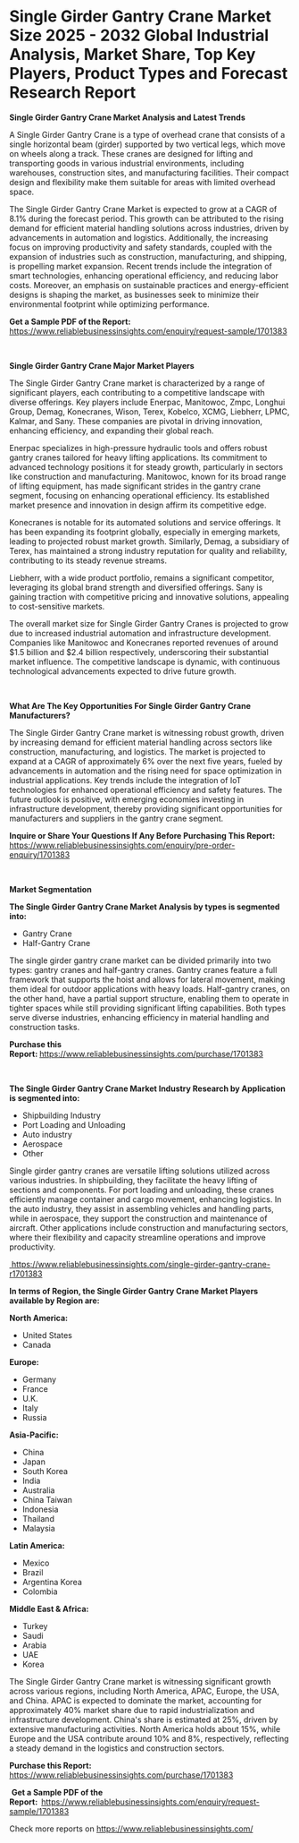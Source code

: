 <p><h1>Single Girder Gantry Crane Market Size 2025 - 2032 Global Industrial Analysis, Market Share, Top Key Players, Product Types and Forecast Research Report</h1></p><p><strong>Single Girder Gantry Crane Market Analysis and Latest Trends</strong></p>
<p><p>A Single Girder Gantry Crane is a type of overhead crane that consists of a single horizontal beam (girder) supported by two vertical legs, which move on wheels along a track. These cranes are designed for lifting and transporting goods in various industrial environments, including warehouses, construction sites, and manufacturing facilities. Their compact design and flexibility make them suitable for areas with limited overhead space. </p><p>The Single Girder Gantry Crane Market is expected to grow at a CAGR of 8.1% during the forecast period. This growth can be attributed to the rising demand for efficient material handling solutions across industries, driven by advancements in automation and logistics. Additionally, the increasing focus on improving productivity and safety standards, coupled with the expansion of industries such as construction, manufacturing, and shipping, is propelling market expansion. Recent trends include the integration of smart technologies, enhancing operational efficiency, and reducing labor costs. Moreover, an emphasis on sustainable practices and energy-efficient designs is shaping the market, as businesses seek to minimize their environmental footprint while optimizing performance.</p></p>
<p><strong>Get a Sample PDF of the Report:&nbsp;</strong> <a href="https://www.reliablebusinessinsights.com/enquiry/request-sample/1701383?utm_campaign=2789&utm_medium=2&utm_source=Github&utm_content=ia&utm_term=08042025&utm_id=single-girder-gantry-crane">https://www.reliablebusinessinsights.com/enquiry/request-sample/1701383</a></p>
<p>&nbsp;</p>
<p><strong>Single Girder Gantry Crane Major Market Players</strong></p>
<p><p>The Single Girder Gantry Crane market is characterized by a range of significant players, each contributing to a competitive landscape with diverse offerings. Key players include Enerpac, Manitowoc, Zmpc, Longhui Group, Demag, Konecranes, Wison, Terex, Kobelco, XCMG, Liebherr, LPMC, Kalmar, and Sany. These companies are pivotal in driving innovation, enhancing efficiency, and expanding their global reach.</p><p>Enerpac specializes in high-pressure hydraulic tools and offers robust gantry cranes tailored for heavy lifting applications. Its commitment to advanced technology positions it for steady growth, particularly in sectors like construction and manufacturing. Manitowoc, known for its broad range of lifting equipment, has made significant strides in the gantry crane segment, focusing on enhancing operational efficiency. Its established market presence and innovation in design affirm its competitive edge.</p><p>Konecranes is notable for its automated solutions and service offerings. It has been expanding its footprint globally, especially in emerging markets, leading to projected robust market growth. Similarly, Demag, a subsidiary of Terex, has maintained a strong industry reputation for quality and reliability, contributing to its steady revenue streams.</p><p>Liebherr, with a wide product portfolio, remains a significant competitor, leveraging its global brand strength and diversified offerings. Sany is gaining traction with competitive pricing and innovative solutions, appealing to cost-sensitive markets.</p><p>The overall market size for Single Girder Gantry Cranes is projected to grow due to increased industrial automation and infrastructure development. Companies like Manitowoc and Konecranes reported revenues of around $1.5 billion and $2.4 billion respectively, underscoring their substantial market influence. The competitive landscape is dynamic, with continuous technological advancements expected to drive future growth.</p></p>
<p>&nbsp;</p>
<p><strong>What Are The Key Opportunities For Single Girder Gantry Crane Manufacturers?</strong></p>
<p><p>The Single Girder Gantry Crane market is witnessing robust growth, driven by increasing demand for efficient material handling across sectors like construction, manufacturing, and logistics. The market is projected to expand at a CAGR of approximately 6% over the next five years, fueled by advancements in automation and the rising need for space optimization in industrial applications. Key trends include the integration of IoT technologies for enhanced operational efficiency and safety features. The future outlook is positive, with emerging economies investing in infrastructure development, thereby providing significant opportunities for manufacturers and suppliers in the gantry crane segment.</p></p>
<p><strong>Inquire or Share Your Questions If Any Before Purchasing This Report:</strong> <a href="https://www.reliablebusinessinsights.com/enquiry/pre-order-enquiry/1701383?utm_campaign=2789&utm_medium=2&utm_source=Github&utm_content=ia&utm_term=08042025&utm_id=single-girder-gantry-crane">https://www.reliablebusinessinsights.com/enquiry/pre-order-enquiry/1701383</a></p>
<p>&nbsp;</p>
<p><strong>Market Segmentation</strong></p>
<p><strong>The Single Girder Gantry Crane Market Analysis by types is segmented into:</strong></p>
<p><ul><li>Gantry Crane</li><li>Half-Gantry Crane</li></ul></p>
<p><p>The single girder gantry crane market can be divided primarily into two types: gantry cranes and half-gantry cranes. Gantry cranes feature a full framework that supports the hoist and allows for lateral movement, making them ideal for outdoor applications with heavy loads. Half-gantry cranes, on the other hand, have a partial support structure, enabling them to operate in tighter spaces while still providing significant lifting capabilities. Both types serve diverse industries, enhancing efficiency in material handling and construction tasks.</p></p>
<p><strong>Purchase this Report:&nbsp;</strong><a href="https://www.reliablebusinessinsights.com/purchase/1701383?utm_campaign=2789&utm_medium=2&utm_source=Github&utm_content=ia&utm_term=08042025&utm_id=single-girder-gantry-crane">https://www.reliablebusinessinsights.com/purchase/1701383</a></p>
<p>&nbsp;</p>
<p><strong>The Single Girder Gantry Crane Market Industry Research by Application is segmented into:</strong></p>
<p><ul><li>Shipbuilding Industry</li><li>Port Loading and Unloading</li><li>Auto industry</li><li>Aerospace</li><li>Other</li></ul></p>
<p><p>Single girder gantry cranes are versatile lifting solutions utilized across various industries. In shipbuilding, they facilitate the heavy lifting of sections and components. For port loading and unloading, these cranes efficiently manage container and cargo movement, enhancing logistics. In the auto industry, they assist in assembling vehicles and handling parts, while in aerospace, they support the construction and maintenance of aircraft. Other applications include construction and manufacturing sectors, where their flexibility and capacity streamline operations and improve productivity.</p></p>
<p><a href="https://www.reliablebusinessinsights.com/single-girder-gantry-crane-r1701383?utm_campaign=2789&utm_medium=2&utm_source=Github&utm_content=ia&utm_term=08042025&utm_id=single-girder-gantry-crane">&nbsp;https://www.reliablebusinessinsights.com/single-girder-gantry-crane-r1701383</a></p>
<p><strong>In terms of Region, the Single Girder Gantry Crane Market Players available by Region are:</strong></p>
<p>
    <p> <strong> North America: </strong>
        <ul>
            <li>United States</li>
            <li>Canada</li>
        </ul>
        </p> 
    <p> <strong> Europe: </strong>
        <ul>
            <li>Germany</li>
            <li>France</li>
            <li>U.K.</li>
            <li>Italy</li>
            <li>Russia</li>
        </ul>
        </p> 
    <p> <strong> Asia-Pacific: </strong>
        <ul>
            <li>China</li>
            <li>Japan</li>
            <li>South Korea</li>
            <li>India</li>
            <li>Australia</li>
            <li>China Taiwan</li>
            <li>Indonesia</li>
            <li>Thailand</li>
            <li>Malaysia</li>
        </ul>
        </p> 
    <p> <strong> Latin America: </strong>
        <ul>
            <li>Mexico</li>
            <li>Brazil</li>
            <li>Argentina Korea</li>
            <li>Colombia</li>
        </ul>
        </p> 
    <p> <strong> Middle East & Africa: </strong>
        <ul>
            <li>Turkey</li>
            <li>Saudi</li>
            <li>Arabia</li>
            <li>UAE</li>
            <li>Korea</li>
        </ul>
    </p>
    </p>
<p><p>The Single Girder Gantry Crane market is witnessing significant growth across various regions, including North America, APAC, Europe, the USA, and China. APAC is expected to dominate the market, accounting for approximately 40% market share due to rapid industrialization and infrastructure development. China's share is estimated at 25%, driven by extensive manufacturing activities. North America holds about 15%, while Europe and the USA contribute around 10% and 8%, respectively, reflecting a steady demand in the logistics and construction sectors.</p></p>
<p><strong>Purchase this Report: </strong><a href="https://www.reliablebusinessinsights.com/purchase/1701383?utm_campaign=2789&utm_medium=2&utm_source=Github&utm_content=ia&utm_term=08042025&utm_id=single-girder-gantry-crane">https://www.reliablebusinessinsights.com/purchase/1701383</a></p>
<p>&nbsp;<strong>Get a Sample PDF of the Report:&nbsp;&nbsp;</strong><a href="https://www.reliablebusinessinsights.com/enquiry/request-sample/1701383?utm_campaign=2789&utm_medium=2&utm_source=Github&utm_content=ia&utm_term=08042025&utm_id=single-girder-gantry-crane">https://www.reliablebusinessinsights.com/enquiry/request-sample/1701383</a></p>
<p><strong></strong></p>
<p>Check more reports on <a href="https://www.reliablebusinessinsights.com/?utm_campaign=2789&utm_medium=2&utm_source=Github&utm_content=ia&utm_term=08042025&utm_id=single-girder-gantry-crane">https://www.reliablebusinessinsights.com/</a></p>